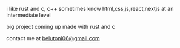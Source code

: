 i like rust and c, c++ sometimes
know html,css,js,react,nextjs at an intermediate level

big project coming up made with rust and c

contact me at belutoni06@gmail.com

<!---
bl4ze4447/bl4ze4447 is a ✨ special ✨ repository because its `README.md` (this file) appears on your GitHub profile.
You can click the Preview link to take a look at your changes.
--->

